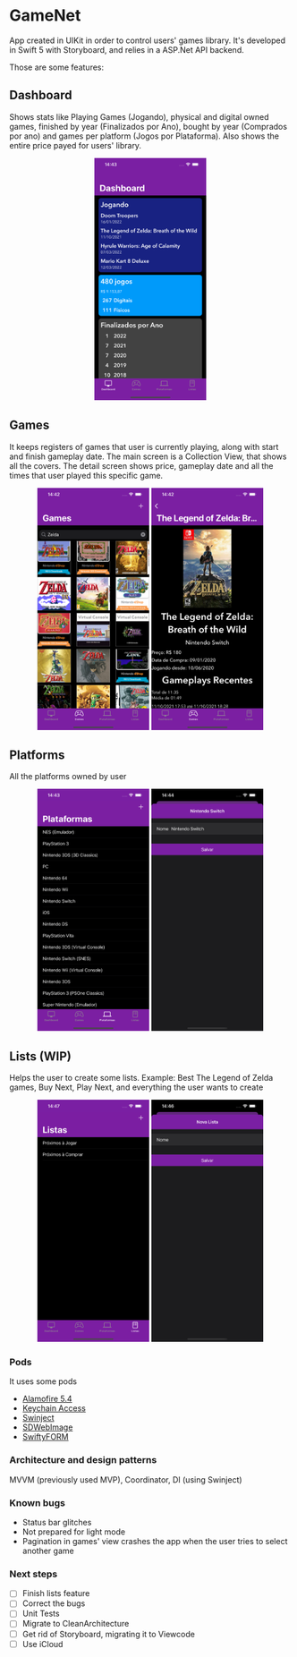 # GameNet
App created in UIKit in order to control users' games library. 
It's developed in Swift 5 with Storyboard, and relies in a ASP.Net API backend.

Those are some features:

## Dashboard
Shows stats like Playing Games (Jogando), physical and digital owned games, finished by year (Finalizados por Ano), bought by year (Comprados por ano) and games per platform (Jogos por Plataforma).
Also shows the entire price payed for users' library.

<p align="center">
<img src="https://github.com/allistoncarlos/GameNet.UIKit/blob/master/Screenshots/Dashboard.png" alt="Dashboard" width="200"/>
</p>

## Games
It keeps registers of games that user is currently playing, along with start and finish gameplay date. The main screen is a Collection View, that shows all the covers. The detail screen shows price, gameplay date and all the times that user played this specific game.

<p align="center">
<img src="https://github.com/allistoncarlos/GameNet.UIKit/blob/master/Screenshots/Games.png" alt="Games" width="200"/>
<img src="https://github.com/allistoncarlos/GameNet.UIKit/blob/master/Screenshots/GameDetail.png" alt="Games Detail" width="200"/>
</p>

## Platforms
All the platforms owned by user
<p align="center">
<img src="https://github.com/allistoncarlos/GameNet.UIKit/blob/master/Screenshots/Platforms.png" alt="Platforms" width="200"/>
<img src="https://github.com/allistoncarlos/GameNet.UIKit/blob/master/Screenshots/NewPlatform.png" alt="New Platform" width="200"/>
</p>

## Lists (WIP)
Helps the user to create some lists. Example: Best The Legend of Zelda games, Buy Next, Play Next, and everything the user wants to create
<p align="center">
<img src="https://github.com/allistoncarlos/GameNet.UIKit/blob/master/Screenshots/Lists.png" alt="Lists" width="200"/>
<img src="https://github.com/allistoncarlos/GameNet.UIKit/blob/master/Screenshots/NewList.png" alt="New List" width="200"/>
</p>

### Pods
It uses some pods
* [Alamofire 5.4](https://github.com/Alamofire/Alamofire)
* [Keychain Access](https://github.com/kishikawakatsumi/KeychainAccess)
* [Swinject](https://github.com/Swinject/Swinject)
* [SDWebImage](https://github.com/SDWebImage/SDWebImage)
* [SwiftyFORM](https://github.com/neoneye/SwiftyFORM)

### Architecture and design patterns
MVVM (previously used MVP), Coordinator, DI (using Swinject)

### Known bugs
* Status bar glitches
* Not prepared for light mode
* Pagination in games' view crashes the app when the user tries to select another game

### Next steps
- [ ] Finish lists feature
- [ ] Correct the bugs
- [ ] Unit Tests
- [ ] Migrate to CleanArchitecture
- [ ] Get rid of Storyboard, migrating it to Viewcode
- [ ] Use iCloud